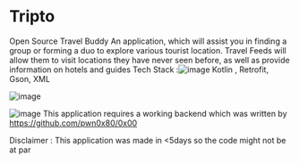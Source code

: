 # Tripto
Open Source Travel Buddy 
An application, which will assist you in finding a group or forming a duo to explore
various tourist location. Travel Feeds will allow them to visit locations they have never seen before,
as well as provide information on hotels and guides
Tech Stack :![image](https://user-images.githubusercontent.com/50565988/195199244-db7ca9da-53db-45e9-bd77-415f13014d49.png)
Kotlin , Retrofit, Gson, XML

![image](https://user-images.githubusercontent.com/50565988/195198870-2cb0b924-d165-4eb3-a473-3d32e4f19b20.png)



![image](https://user-images.githubusercontent.com/50565988/195199379-4690b7f1-647b-4ea8-97a3-b2a4b42496e3.png)
This application requires a working backend which was written by https://github.com/pwn0x80/0x00 

Disclaimer : This application was made in <5days so the code might not be at par
